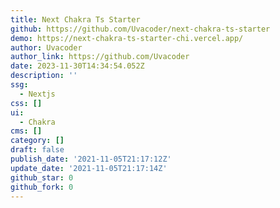 ```yaml
---
title: Next Chakra Ts Starter
github: https://github.com/Uvacoder/next-chakra-ts-starter
demo: https://next-chakra-ts-starter-chi.vercel.app/
author: Uvacoder
author_link: https://github.com/Uvacoder
date: 2023-11-30T14:34:54.052Z
description: ''
ssg:
  - Nextjs
css: []
ui:
  - Chakra
cms: []
category: []
draft: false
publish_date: '2021-11-05T21:17:12Z'
update_date: '2021-11-05T21:17:14Z'
github_star: 0
github_fork: 0
---
```

